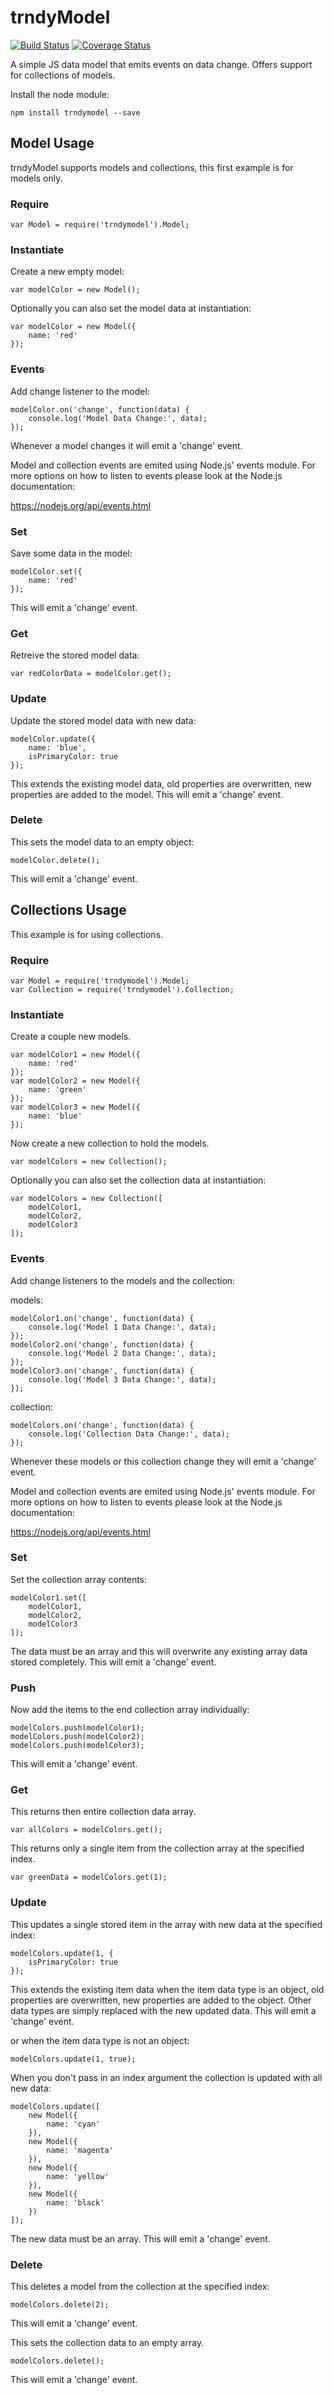 # trndyModel

[![Build Status](https://travis-ci.org/bshack/trndyModel.svg?branch=master)](https://travis-ci.org/bshack/trndyModel) [![Coverage Status](https://coveralls.io/repos/github/bshack/trndyModel/badge.svg?branch=master)](https://coveralls.io/github/bshack/trndyModel?branch=master)

A simple JS data model that emits events on data change. Offers support for collections of models.

Install the node module:

```
npm install trndymodel --save
```

## Model Usage

trndyModel supports models and collections, this first example is for models only.

### Require

```
var Model = require('trndymodel').Model;
```

### Instantiate

Create a new empty model:

```
var modelColor = new Model();
```

Optionally you can also set the model data at instantiation:

```
var modelColor = new Model({
    name: 'red'
});
```

### Events

Add change listener to the model:

```
modelColor.on('change', function(data) {
    console.log('Model Data Change:', data);
});
```

Whenever a model changes it will emit a 'change' event.

Model and collection events are emited using Node.js' events module. For more options on how to listen to events please look at the Node.js documentation:

https://nodejs.org/api/events.html

### Set

Save some data in the model:

```
modelColor.set({
    name: 'red'
});
```

This will emit a 'change' event.

### Get

Retreive the stored model data:

```
var redColorData = modelColor.get();
```

### Update

Update the stored model data with new data:

```
modelColor.update({
    name: 'blue',
    isPrimaryColor: true
});
```

This extends the existing model data, old properties are overwritten, new properties are added to the model. This will emit a 'change' event.

### Delete

This sets the model data to an empty object:

```
modelColor.delete();
```

This will emit a 'change' event.

## Collections Usage

This example is for using collections.

### Require

```
var Model = require('trndymodel').Model;
var Collection = require('trndymodel').Collection;
```

### Instantiate

Create a couple new models.

```
var modelColor1 = new Model({
    name: 'red'
});
var modelColor2 = new Model({
    name: 'green'
});
var modelColor3 = new Model({
    name: 'blue'
});
```

Now create a new collection to hold the models.

```
var modelColors = new Collection();
```

Optionally you can also set the collection data at instantiation:

```
var modelColors = new Collection([
    modelColor1,
    modelColor2,
    modelColor3
]);
```

### Events

Add change listeners to the models and the collection:

models:

```
modelColor1.on('change', function(data) {
    console.log('Model 1 Data Change:', data);
});
modelColor2.on('change', function(data) {
    console.log('Model 2 Data Change:', data);
});
modelColor3.on('change', function(data) {
    console.log('Model 3 Data Change:', data);
});

```

collection:

```
modelColors.on('change', function(data) {
    console.log('Collection Data Change:', data);
});
```

Whenever these models or this collection change they will emit a 'change' event.

Model and collection events are emited using Node.js' events module. For more options on how to listen to events please look at the Node.js documentation:

https://nodejs.org/api/events.html

### Set

Set the collection array contents:

```
modelColor1.set([
    modelColor1,
    modelColor2,
    modelColor3
]);
```

The data must be an array and this will overwrite any existing array data stored completely. This will emit a 'change' event.

### Push

Now add the items to the end collection array individually:

```
modelColors.push(modelColor1);
modelColors.push(modelColor2);
modelColors.push(modelColor3);
```

This will emit a 'change' event.

### Get

This returns then entire collection data array.

```
var allColors = modelColors.get();
```

This returns only a single item from the collection array at the specified index.

```
var greenData = modelColors.get(1);
```

### Update

This updates a single stored item in the array with new data at the specified index:

```
modelColors.update(1, {
    isPrimaryColor: true
});
```

This extends the existing item data when the item data type is an object, old properties are overwritten, new properties are added to the object. Other data types are simply replaced with the new updated data. This will emit a 'change' event.

or when the item data type is not an object:

```
modelColors.update(1, true);
```

When you don't pass in an index argument the collection is updated with all new data:

```
modelColors.update([
    new Model({
        name: 'cyan'
    }),
    new Model({
        name: 'magenta'
    }),
    new Model({
        name: 'yellow'
    }),
    new Model({
        name: 'black'
    })
]);
```

The new data must be an array. This will emit a 'change' event.

### Delete

This deletes a model from the collection at the specified index:

```
modelColors.delete(2);
```

This will emit a 'change' event.

This sets the collection data to an empty array.

```
modelColors.delete();
```

This will emit a 'change' event.
